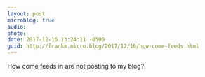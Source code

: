 ```yaml
---
layout: post
microblog: true
audio: 
photo: 
date: 2017-12-16 13:24:11 -0500
guid: http://frankm.micro.blog/2017/12/16/how-come-feeds.html
---
```

How come feeds in are not posting to my blog?
